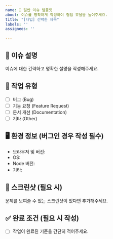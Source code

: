 ```yaml
---
name: 🔖 일반 이슈 템플릿
about: 이슈를 명확하게 작성하여 협업 효율을 높여주세요.
title: "[타입] 간략한 제목"
labels: ''
assignees: ''

---
```


## 📝 이슈 설명
이슈에 대한 간략하고 명확한 설명을 작성해주세요.

## 📍 작업 유형
- [ ] 버그 (Bug)
- [ ] 기능 요청 (Feature Request)
- [ ] 문서 개선 (Documentation)
- [ ] 기타 (Other)

## 🖥 환경 정보 (버그인 경우 작성 필수)
- 브라우저 및 버전:
- OS:
- Node 버전:
- 기타:

## 📸 스크린샷 (필요 시)
문제를 보여줄 수 있는 스크린샷이 있다면 추가해주세요.

## ✅ 완료 조건 (필요 시 작성)
- [ ] 작업이 완료된 기준을 간단히 적어주세요.
